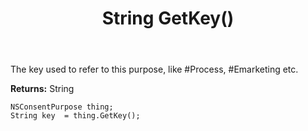 ﻿---
uid: crmscript_ref_NSConsentPurpose_GetKey
title: String GetKey()
intellisense: NSConsentPurpose.GetKey
keywords: NSConsentPurpose, GetKey
so.topic: reference
---

The key used to refer to this purpose, like #Process, #Emarketing etc.

**Returns:** String


```crmscript
NSConsentPurpose thing;
String key  = thing.GetKey();
```


